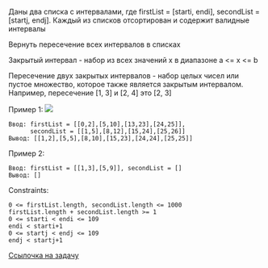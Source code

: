 Даны два списка с интервалами, где firstList = [starti, endi], secondList = [startj, endj]. Каждый из списков отсортирован и содержит валидные интервалы 

Вернуть пересечение всех интервалов в списках

Закрытый интервал - набор из всех значений x в диапазоне a <= x <= b

Пересечение двух закрытых интервалов - набор целых чисел или пустое множество, которое также является закрытым интервалом. Например, пересечение [1, 3] и [2, 4] это [2, 3]

Пример 1:
![](https://assets.leetcode.com/uploads/2019/01/30/interval1.png)
```
Ввод: firstList = [[0,2],[5,10],[13,23],[24,25]], 
      secondList = [[1,5],[8,12],[15,24],[25,26]]
Вывод: [[1,2],[5,5],[8,10],[15,23],[24,24],[25,25]]
```
Пример 2:
```
Ввод: firstList = [[1,3],[5,9]], secondList = []
Вывод: []
```

Constraints:
```
0 <= firstList.length, secondList.length <= 1000
firstList.length + secondList.length >= 1
0 <= starti < endi <= 109
endi < starti+1
0 <= startj < endj <= 109 
endj < startj+1
```
[Ссылочка на задачу](https://leetcode.com/problems/interval-list-intersections/)
